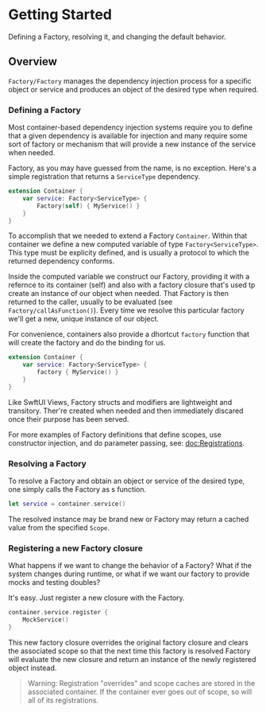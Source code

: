 #  Getting Started

Defining a Factory, resolving it, and changing the default behavior.

## Overview

``Factory/Factory`` manages the dependency injection process for a specific object or service and produces an object of the desired type when required. 

### Defining a Factory

Most container-based dependency injection systems require you to define that a given dependency is available for injection and many require some sort of factory or mechanism that will provide a new instance of the service when needed.

Factory, as you may have guessed from the name, is no exception. Here's a simple registration that returns a `ServiceType` dependency. 

```swift
extension Container {
    var service: Factory<ServiceType> {
        Factory(self) { MyService() }
    }
}
```

To accomplish that we needed to extend a Factory ``Container``. Within that container we define a new computed variable of type `Factory<ServiceType>`. This type must be explicity defined, and is usually a protocol to which the returned dependency conforms.

Inside the computed variable we construct our Factory, providing it with a refernce to its container (self) and also with a factory closure that's used tp create an instance of our object when needed. That Factory is then returned to the caller, usually to be evaluated (see ``Factory/callAsFunction()``). Every time we resolve this particular factory we'll get a new, unique instance of our object.

For convenience, containers also provide a dhortcut `factory` function that will create the factory and do the binding for us.

```swift
extension Container {
    var service: Factory<ServiceType> {
        factory { MyService() }
    }
}
```

Like SwftUI Views, Factory structs and modifiers are lightweight and transitory. Ther're created when needed
and then immediately discared once their purpose has been served.

For more examples of Factory definitions that define scopes, use constructor injection, and do parameter passing, see: <doc:Registrations>.

### Resolving a Factory

To resolve a Factory and obtain an object or service of the desired type, one simply calls the Factory as s function. 

```swift
let service = container.service()
```

The resolved instance may be brand new or Factory may return a cached value from the specified ``Scope``.

### Registering a new Factory closure

What happens if we want to change the behavior of a Factory? What if the system changes during runtime, or what if we want our factory to provide mocks and testing doubles? 

It's easy. Just register a new closure with the Factory.

```swift
container.service.register {
    MockService()
}
```

This new factory closure overrides the original factory closure and clears the associated scope so that the next time this factory is resolved Factory will evaluate the new closure and return an instance of the newly registered object instead.

> Warning: Registration "overrides" and scope caches are stored in the associated container. If the container ever goes out of scope, so will all of its registrations.
